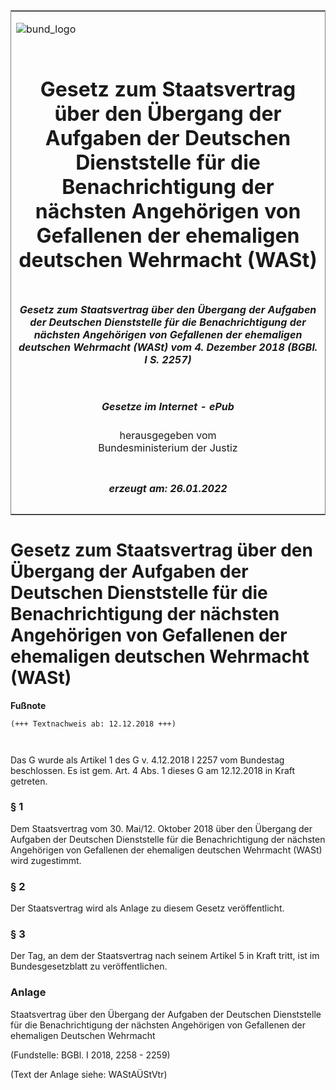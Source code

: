 <span id="DECKBLATT.html"></span>

<table border="0" frame="border" width="100%">

<tr valign="top">

<td align="left">

![bund\_logo](BfJ_2021_Web_de_de.gif)

</td>

<td align="right">

 

</td>

</tr>

<tr align="center" valign="middle">

<td colspan="2">

# Gesetz zum Staatsvertrag über den Übergang der Aufgaben der Deutschen Dienststelle für die Benachrichtigung der nächsten Angehörigen von Gefallenen der ehemaligen deutschen Wehrmacht (WASt)

</td>

</tr>

<tr align="center" valign="middle">

<td colspan="2">

##### Gesetz zum Staatsvertrag über den Übergang der Aufgaben der Deutschen Dienststelle für die Benachrichtigung der nächsten Angehörigen von Gefallenen der ehemaligen deutschen Wehrmacht (WASt) vom 4. Dezember 2018 (BGBl. I S. 2257)

</td>

</tr>

<tr align="center" valign="middle">

<td colspan="2">

  
  

##### Gesetze im Internet - ePub  
  
herausgegeben vom  
Bundesministerium der Justiz

</td>

</tr>

<tr align="center" valign="bottom">

<td colspan="2">

  
  

##### erzeugt am: 26.01.2022

</td>

</tr>

</table>

<span id="BJNR225710018.html"></span>

# Gesetz zum Staatsvertrag über den Übergang der Aufgaben der Deutschen Dienststelle für die Benachrichtigung der nächsten Angehörigen von Gefallenen der ehemaligen deutschen Wehrmacht (WASt)

<div>

  
**Fußnote**

<div class="jnhtml">

<div>

<div class="jurAbsatz">

  

``` 
(+++ Textnachweis ab: 12.12.2018 +++)

 
```

Das G wurde als Artikel 1 des G v. 4.12.2018 I 2257 vom Bundestag
beschlossen. Es ist gem. Art. 4 Abs. 1 dieses G am 12.12.2018 in Kraft
getreten.

</div>

</div>

</div>

</div>

<span id="BJNR225710018BJNE000100000.html"></span>

### § 1  

<div>

<div class="jnhtml">

<div>

<div class="jurAbsatz">

Dem Staatsvertrag vom 30. Mai/12. Oktober 2018 über den Übergang der
Aufgaben der Deutschen Dienststelle für die Benachrichtigung der
nächsten Angehörigen von Gefallenen der ehemaligen deutschen Wehrmacht
(WASt) wird zugestimmt.

</div>

</div>

</div>

</div>

<span id="BJNR225710018BJNE000200000.html"></span>

### § 2  

<div>

<div class="jnhtml">

<div>

<div class="jurAbsatz">

Der Staatsvertrag wird als Anlage zu diesem Gesetz veröffentlicht.

</div>

</div>

</div>

</div>

<span id="BJNR225710018BJNE000300000.html"></span>

### § 3  

<div>

<div class="jnhtml">

<div>

<div class="jurAbsatz">

Der Tag, an dem der Staatsvertrag nach seinem Artikel 5 in Kraft tritt,
ist im Bundesgesetzblatt zu veröffentlichen.

</div>

</div>

</div>

</div>

<span id="BJNR225710018BJNE000400000.html"></span>

### Anlage  
  
Staatsvertrag über den Übergang der Aufgaben der Deutschen Dienststelle für die Benachrichtigung der nächsten Angehörigen von Gefallenen der ehemaligen Deutschen Wehrmacht

<div>

<div class="jnhtml">

<div>

<div class="jurAbsatz">

<div class="kommentar_Fundstelle">

(Fundstelle: BGBl. I 2018, 2258 - 2259)

</div>

  
  
(Text der Anlage siehe: WAStAÜStVtr)

</div>

</div>

</div>

</div>
